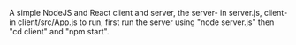 A simple NodeJS and React client and server, 
the server- in server.js, 
client- in client/src/App.js
to run, first run the server using "node server.js" then "cd client" and "npm start".
